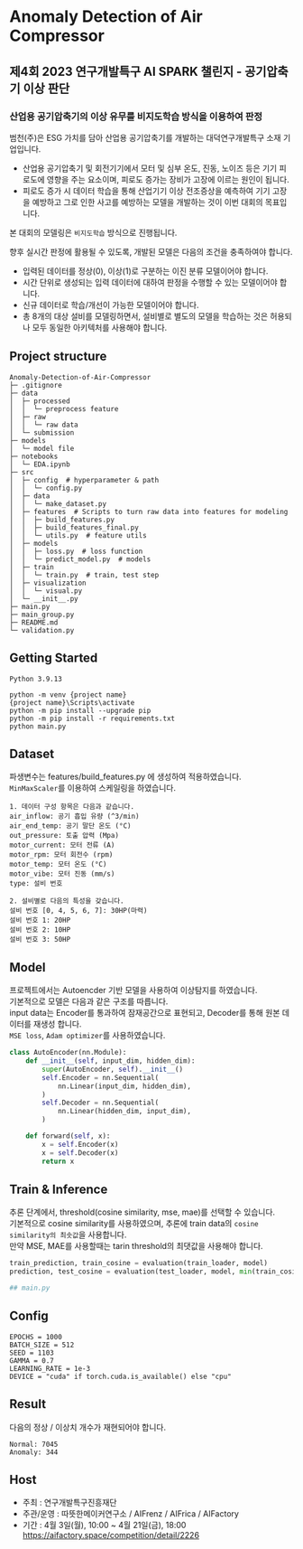 # Anomaly Detection of Air Compressor

## 제4회 2023 연구개발특구 AI SPARK 챌린지 - 공기압축기 이상 판단

### 산업용 공기압축기의 이상 유무를 비지도학습 방식을 이용하여 판정
범천(주)은 ESG 가치를 담아 산업용 공기압축기를 개발하는 대덕연구개발특구 소재 기업입니다.  
- 산업용 공기압축기 및 회전기기에서 모터 및 심부 온도, 진동, 노이즈 등은 기기 피로도에 영향을 주는 요소이며, 피로도 증가는 장비가 고장에 이르는 원인이 됩니다.  
- 피로도 증가 시 데이터 학습을 통해 산업기기 이상 전조증상을 예측하여 기기 고장을 예방하고 그로 인한 사고를 예방하는 모델을 개발하는 것이 이번 대회의 목표입니다.  

본 대회의 모델링은 `비지도학습` 방식으로 진행됩니다.  

향후 실시간 판정에 활용될 수 있도록, 개발된 모델은 다음의 조건을 충족하여야 합니다.  
- 입력된 데이터를 정상(0), 이상(1)로 구분하는 이진 분류 모델이어야 합니다.  
- 시간 단위로 생성되는 입력 데이터에 대하여 판정을 수행할 수 있는 모델이어야 합니다.  
- 신규 데이터로 학습/개선이 가능한 모델이어야 합니다.  
- 총 8개의 대상 설비를 모델링하면서, 설비별로 별도의 모델을 학습하는 것은 허용되나 모두 동일한 아키텍처를 사용해야 합니다.  

## Project structure
```
Anomaly-Detection-of-Air-Compressor
├─ .gitignore
├─ data  
│  ├─ processed
│  │  └─ preprocess feature
│  ├─ raw
│  │  └─ raw data
│  └─ submission
├─ models
│  └─ model file
├─ notebooks
│  └─ EDA.ipynb
├─ src
│  ├─ config  # hyperparameter & path
│  │  └─ config.py  
│  ├─ data  
│  │  └─ make_dataset.py
│  ├─ features  # Scripts to turn raw data into features for modeling
│  │  ├─ build_features.py  
│  │  ├─ build_features_final.py
│  │  └─ utils.py  # feature utils
│  ├─ models  
│  │  ├─ loss.py  # loss function
│  │  └─ predict_model.py  # models
│  ├─ train
│  │  └─ train.py  # train, test step
│  ├─ visualization
│  │  └─ visual.py 
│  └─ __init__.py
├─ main.py  
├─ main_group.py 
├─ README.md
└─ validation.py
```

##  Getting Started <a name = "getting_started"></a>
`Python 3.9.13` 
```
python -m venv {project name}
{project name}\Scripts\activate
python -m pip install --upgrade pip
python -m pip install -r requirements.txt
python main.py
```

## Dataset
파생변수는 features/build_features.py 에 생성하여 적용하였습니다.  
`MinMaxScaler`를 이용하여 스케일링을 하였습니다.  
```
1. 데이터 구성 항목은 다음과 같습니다.
air_inflow: 공기 흡입 유량 (^3/min)
air_end_temp: 공기 말단 온도 (°C)
out_pressure: 토출 압력 (Mpa)
motor_current: 모터 전류 (A)
motor_rpm: 모터 회전수 (rpm)
motor_temp: 모터 온도 (°C)
motor_vibe: 모터 진동 (mm/s)
type: 설비 번호

2. 설비별로 다음의 특성을 갖습니다.
설비 번호 [0, 4, 5, 6, 7]: 30HP(마력)
설비 번호 1: 20HP
설비 번호 2: 10HP
설비 번호 3: 50HP
```

## Model 
프로젝트에서는 Autoencder 기반 모델을 사용하여 이상탐지를 하였습니다.  
기본적으로 모델은 다음과 같은 구조를 따릅니다.  
input data는 Encoder를 통과하여 잠재공간으로 표현되고, Decoder를 통해 원본 데이터를 재생성 합니다.  
`MSE loss`, `Adam optimizer`를 사용하였습니다.
```python
class AutoEncoder(nn.Module):
    def __init__(self, input_dim, hidden_dim):
        super(AutoEncoder, self).__init__()
        self.Encoder = nn.Sequential(
            nn.Linear(input_dim, hidden_dim),
        )
        self.Decoder = nn.Sequential(
            nn.Linear(hidden_dim, input_dim),
        )

    def forward(self, x):
        x = self.Encoder(x)
        x = self.Decoder(x)
        return x
```

## Train & Inference
추론 단계에서, threshold(cosine similarity, mse, mae)를 선택할 수 있습니다.  
기본적으로 cosine similarity를  사용하였으며, 추론에 train data의 `cosine similarity의 최솟값`을 사용합니다.  
만약 MSE, MAE를 사용할때는 tarin threshold의 최댓값을 사용해야 합니다.
```python
train_prediction, train_cosine = evaluation(train_loader, model)
prediction, test_cosine = evaluation(test_loader, model, min(train_cosine))

## main.py 
```

## Config
```
EPOCHS = 1000
BATCH_SIZE = 512
SEED = 1103
GAMMA = 0.7
LEARNING_RATE = 1e-3
DEVICE = "cuda" if torch.cuda.is_available() else "cpu"
```

## Result
다음의 정상 / 이상치 개수가 재현되어야 합니다.  
```
Normal: 7045  
Anomaly: 344
```

## Host
- 주최 : 연구개발특구진흥재단  
- 주관/운영 : 따뜻한메이커연구소 / AIFrenz / AIFrica / AIFactory  
- 기간 : 4월 3일(월), 10:00 ~ 4월 21일(금), 18:00  
https://aifactory.space/competition/detail/2226  

